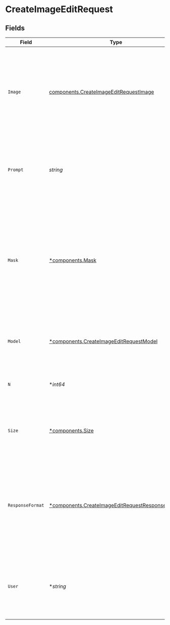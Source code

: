 # CreateImageEditRequest


## Fields

| Field                                                                                                                                                                                                   | Type                                                                                                                                                                                                    | Required                                                                                                                                                                                                | Description                                                                                                                                                                                             | Example                                                                                                                                                                                                 |
| ------------------------------------------------------------------------------------------------------------------------------------------------------------------------------------------------------- | ------------------------------------------------------------------------------------------------------------------------------------------------------------------------------------------------------- | ------------------------------------------------------------------------------------------------------------------------------------------------------------------------------------------------------- | ------------------------------------------------------------------------------------------------------------------------------------------------------------------------------------------------------- | ------------------------------------------------------------------------------------------------------------------------------------------------------------------------------------------------------- |
| `Image`                                                                                                                                                                                                 | [components.CreateImageEditRequestImage](../../models/components/createimageeditrequestimage.md)                                                                                                        | :heavy_check_mark:                                                                                                                                                                                      | The image to edit. Must be a valid PNG file, less than 4MB, and square. If mask is not provided, image must have transparency, which will be used as the mask.                                          |                                                                                                                                                                                                         |
| `Prompt`                                                                                                                                                                                                | *string*                                                                                                                                                                                                | :heavy_check_mark:                                                                                                                                                                                      | A text description of the desired image(s). The maximum length is 1000 characters.                                                                                                                      | A cute baby sea otter wearing a beret                                                                                                                                                                   |
| `Mask`                                                                                                                                                                                                  | [*components.Mask](../../models/components/mask.md)                                                                                                                                                     | :heavy_minus_sign:                                                                                                                                                                                      | An additional image whose fully transparent areas (e.g. where alpha is zero) indicate where `image` should be edited. Must be a valid PNG file, less than 4MB, and have the same dimensions as `image`. |                                                                                                                                                                                                         |
| `Model`                                                                                                                                                                                                 | [*components.CreateImageEditRequestModel](../../models/components/createimageeditrequestmodel.md)                                                                                                       | :heavy_minus_sign:                                                                                                                                                                                      | The model to use for image generation. Only `dall-e-2` is supported at this time.                                                                                                                       | dall-e-2                                                                                                                                                                                                |
| `N`                                                                                                                                                                                                     | **int64*                                                                                                                                                                                                | :heavy_minus_sign:                                                                                                                                                                                      | The number of images to generate. Must be between 1 and 10.                                                                                                                                             | 1                                                                                                                                                                                                       |
| `Size`                                                                                                                                                                                                  | [*components.Size](../../models/components/size.md)                                                                                                                                                     | :heavy_minus_sign:                                                                                                                                                                                      | The size of the generated images. Must be one of `256x256`, `512x512`, or `1024x1024`.                                                                                                                  | 1024x1024                                                                                                                                                                                               |
| `ResponseFormat`                                                                                                                                                                                        | [*components.CreateImageEditRequestResponseFormat](../../models/components/createimageeditrequestresponseformat.md)                                                                                     | :heavy_minus_sign:                                                                                                                                                                                      | The format in which the generated images are returned. Must be one of `url` or `b64_json`. URLs are only valid for 60 minutes after the image has been generated.                                       | url                                                                                                                                                                                                     |
| `User`                                                                                                                                                                                                  | **string*                                                                                                                                                                                               | :heavy_minus_sign:                                                                                                                                                                                      | A unique identifier representing your end-user, which can help OpenAI to monitor and detect abuse. [Learn more](/docs/guides/safety-best-practices#end-user-ids).<br/>                                  | user-1234                                                                                                                                                                                               |